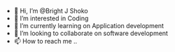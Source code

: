 - 👋 Hi, I’m @Bright J Shoko
- 👀 I’m interested in Coding 
- 🌱 I’m currently learning on Application development 
- 💞️ I’m looking to collaborate on software development 
- 📫 How to reach me ..

<!---
BrightJShoko/BrightJShoko is a ✨ special ✨ repository because its `README.md` (this file) appears on your GitHub profile.
You can click the Preview link to take a look at your changes.
--->

